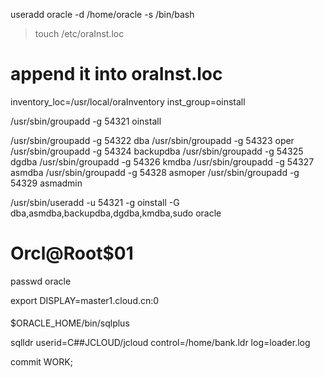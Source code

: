 useradd oracle -d /home/oracle -s /bin/bash

>touch /etc/oraInst.loc
# append it into oraInst.loc 
inventory_loc=/usr/local/oraInventory
inst_group=oinstall


/usr/sbin/groupadd -g 54321 oinstall

/usr/sbin/groupadd -g 54322 dba
/usr/sbin/groupadd -g 54323 oper
/usr/sbin/groupadd -g 54324 backupdba
/usr/sbin/groupadd -g 54325 dgdba
/usr/sbin/groupadd -g 54326 kmdba
/usr/sbin/groupadd -g 54327 asmdba
/usr/sbin/groupadd -g 54328 asmoper
/usr/sbin/groupadd -g 54329 asmadmin


/usr/sbin/useradd -u 54321 -g oinstall -G dba,asmdba,backupdba,dgdba,kmdba,sudo oracle

# Orcl@Root$01
passwd oracle



export DISPLAY=master1.cloud.cn:0

####
$ORACLE_HOME/bin/sqlplus 


sqlldr userid=C##JCLOUD/jcloud control=/home/bank.ldr log=loader.log



commit WORK;